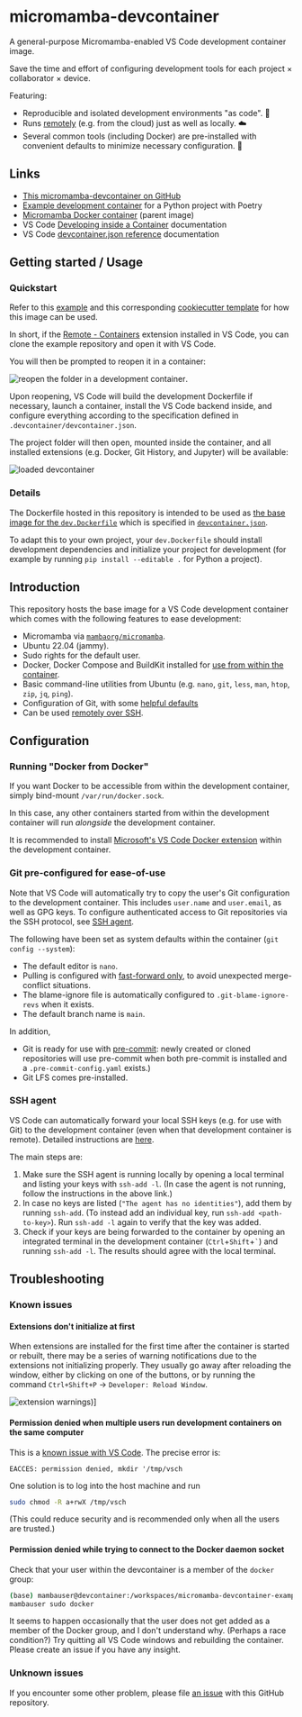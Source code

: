 # micromamba-devcontainer

A general-purpose Micromamba-enabled VS Code development container image.

Save the time and effort of configuring development tools for each project × collaborator × device.

Featuring:

* Reproducible and isolated development environments "as code". 📄
* Runs [remotely](https://marketplace.visualstudio.com/items?itemName=ms-vscode-remote.remote-ssh) (e.g. from the cloud) just as well as locally. ☁️
* Several common tools (including Docker) are pre-installed with convenient defaults to minimize necessary configuration. 🐳

## Links

* [This micromamba-devcontainer on GitHub](https://github.com/mamba-org/micromamba-devcontainer)
* [Example development container](https://github.com/maresb/micromamba-devcontainer-example) for a Python project with Poetry
* [Micromamba Docker container](https://github.com/mamba-org/micromamba-docker) (parent image)
* VS Code [Developing inside a Container](https://code.visualstudio.com/docs/remote/containers) documentation
* VS Code [devcontainer.json reference](https://code.visualstudio.com/docs/remote/devcontainerjson-reference) documentation

## Getting started / Usage

### Quickstart

Refer to this [example](https://github.com/maresb/micromamba-devcontainer-example) and this corresponding [cookiecutter template](https://gitlab.com/bmares/cookiecutter-micromamba-devcontainer) for how this image can be used.

In short, if the [Remote - Containers](https://marketplace.visualstudio.com/items?itemName=ms-vscode-remote.remote-containers) extension installed in VS Code, you can clone the example repository and open it with VS Code.

You will then be prompted to reopen it in a container:

![reopen the folder in a development container](readme-images/reopen-in-devcontainer.png).

Upon reopening, VS Code will build the development Dockerfile if necessary, launch a container, install the VS Code backend inside, and configure everything according to the specification defined in `.devcontainer/devcontainer.json`.

The project folder will then open, mounted inside the container, and all installed extensions (e.g. Docker, Git History, and Jupyter) will be available:

![loaded devcontainer](readme-images/loaded-devcontainer.png)

### Details

The Dockerfile hosted in this repository is intended to be used as [the base image for the `dev.Dockerfile`](https://github.com/maresb/micromamba-devcontainer-example/blob/5b5965608a768cbff5854de476529ce9eaa071df/.devcontainer/dev.Dockerfile#L1) which is specified in [`devcontainer.json`](https://github.com/maresb/micromamba-devcontainer-example/blob/5b5965608a768cbff5854de476529ce9eaa071df/.devcontainer/devcontainer.json#L15).

To adapt this to your own project, your `dev.Dockerfile` should install development dependencies and initialize your project for development (for example by running `pip install --editable .` for Python a project).

## Introduction

This repository hosts the base image for a VS Code development container which comes with the following features to ease development:

* Micromamba via [`mambaorg/micromamba`](https://github.com/mamba-org/micromamba-docker).
* Ubuntu 22.04 (jammy).
* Sudo rights for the default user.
* Docker, Docker Compose and BuildKit installed for [use from within the container](#running-docker-from-docker).
* Basic command-line utilities from Ubuntu (e.g. `nano`, `git`, `less`, `man`, `htop`, `zip`, `jq`, `ping`).
* Configuration of Git, with some [helpful defaults](#git-pre-configured-for-ease-of-use)
* Can be used [remotely over SSH](https://marketplace.visualstudio.com/items?itemName=ms-vscode-remote.remote-ssh).

## Configuration

### Running "Docker from Docker"

If you want Docker to be accessible from within the development container, simply bind-mount `/var/run/docker.sock`.

In this case, any other containers started from within the development container will run *alongside* the development container.

It is recommended to install [Microsoft's VS Code Docker extension](https://marketplace.visualstudio.com/items?itemName=ms-azuretools.vscode-docker) within the development container.

### Git pre-configured for ease-of-use

Note that VS Code will automatically try to copy the user's Git configuration to the development container. This includes `user.name` and `user.email`, as well as GPG keys. To configure authenticated access to Git repositories via the SSH protocol, see [SSH agent](#ssh-agent).

The following have been set as system defaults within the container (`git config --system`):

* The default editor is `nano`.
* Pulling is configured with [fast-forward only](https://blog.sffc.xyz/post/185195398930), to avoid unexpected merge-conflict situations.
* The blame-ignore file is automatically configured to `.git-blame-ignore-revs` when it exists.
* The default branch name is `main`.

In addition,

* Git is ready for use with [pre-commit](https://pre-commit.com): newly created or cloned repositories will use pre-commit when both pre-commit is installed and a `.pre-commit-config.yaml` exists.)
* Git LFS comes pre-installed.

### SSH agent

VS Code can automatically forward your local SSH keys (e.g. for use with Git) to the development container (even when that development container is remote). Detailed instructions are [here](https://code.visualstudio.com/docs/remote/troubleshooting#_setting-up-the-ssh-agent).

The main steps are:

1. Make sure the SSH agent is running locally by opening a local terminal and listing your keys with `ssh-add -l`. (In case the agent is not running, follow the instructions in the above link.)
2. In case no keys are listed (`"The agent has no identities"`), add them by running `ssh-add`. (To instead add an individual key, run `ssh-add <path-to-key>`). Run `ssh-add -l` again to verify that the key was added.
3. Check if your keys are being forwarded to the container by opening an integrated terminal in the development container (`Ctrl`+`Shift`+``` ` ```) and running `ssh-add -l`. The results should agree with the local terminal.

## Troubleshooting

### Known issues

#### Extensions don't initialize at first

When extensions are installed for the first time after the container is started or rebuilt, there may be a series of warning notifications due to the extensions not initializing properly. They usually go away after reloading the window, either by clicking on one of the buttons, or by running the command `Ctrl+Shift+P` → `Developer: Reload Window`.

![extension warnings](readme-images/devcontainer-extension-notifications.png))]

#### Permission denied when multiple users run development containers on the same computer

This is a [known issue with VS Code](https://github.com/microsoft/vscode-remote-release/issues/2347). The precise error is:

```text
EACCES: permission denied, mkdir '/tmp/vsch
```

One solution is to log into the host machine and run

```bash
sudo chmod -R a+rwX /tmp/vsch
```

(This could reduce security and is recommended only when all the users are trusted.)

#### Permission denied while trying to connect to the Docker daemon socket

Check that your user within the devcontainer is a member of the `docker` group:

```bash
(base) mambauser@devcontainer:/workspaces/micromamba-devcontainer-example$ groups
mambauser sudo docker
```

It seems to happen occasionally that the user does not get added as a member of the Docker group, and I don't understand why. (Perhaps a race condition?) Try quitting all VS Code windows and rebuilding the container. Please create an issue if you have any insight.

### Unknown issues

If you encounter some other problem, please file [an issue](https://github.com/mamba-org/micromamba-devcontainer/issues) with this GitHub repository.
